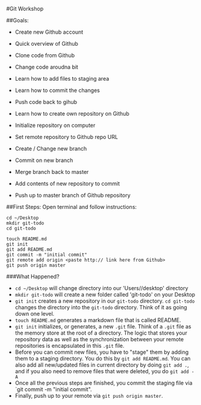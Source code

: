 #Git Workshop

##Goals:
- Create new Github account
- Quick overview of Github
- Clone code from Github 
- Change code aroudna bit
- Learn how to add files to staging area
- Learn how to commit the changes
- Push code back to gihub

- Learn how to create own repository on Github
- Initialize repository on computer
- Set remote repository to Github repo URL
- Create / Change new branch
- Commit on new branch
- Merge branch back to master
- Add contents of new repository to commit
- Push up to master branch of Github repository



##First Steps:
Open terminal and follow instructions:

    cd ~/Desktop
    mkdir git-todo
    cd git-todo

    touch README.md
    git init
    git add README.md
    git commit -m "initial commit"
    git remote add origin <paste http:// link here from Github>
    git push origin master
    
###What Happened?
- `cd ~/Desktop` will change directory into our 'Users/<username>/desktop' directory
- `mkdir git-todo` will create a new folder called 'git-todo' on your Desktop
- `git init` creates a new repository in our `git-todo` directory. `cd git-todo` changes the directory into the `git-todo` directory. Think of it as going down one level.
- `touch README.md` generates a markdown file that is called README. 
- `git init` initializes, or generates, a new `.git` file. Think of a `.git` file as the memory store at the root of a directory. The logic that stores your repository data as well as the synchronization between your remote repositories is encapsulated in this `.git` file.
- Before you can commit new files, you have to "stage" them by adding them to a staging directory. You do this by `git add README.md`. You can also add all new/updated files in current directory by doing `git add .`, and if you also need to remove files that were deleted, you do `git add -A`
- Once all the previous steps are finished, you commit the staging file via `git commit -m "initial commit".
- Finally, push up to your remote via `git push origin master`.



